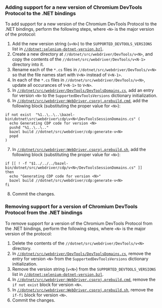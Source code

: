 ### Adding support for a new version of Chromium DevTools Protocol to the .NET bindings

To add support for a new version of the Chromium DevTools Protocol to the .NET bindings,
perform the following steps, where `<N>` is the major version of the protocol:

1. Add the new version string (`v<N>`) to the `SUPPORTED_DEVTOOLS_VERSIONS` list in
[`//dotnet:selenium-dotnet-version.bzl`](https://github.com/SeleniumHQ/selenium/blob/trunk/dotnet/selenium-dotnet-version.bzl).
2. Create a new directory at `//dotnet/src/webdriver/DevTools/v<N>`, and copy the
contents of the `//dotnet/src/webdriver/DevTools/v<N-1>` directory into it.
3. Rename each of the `*.cs` files in `//dotnet/src/webdriver/DevTools/v<N>` so that
the file names start with `V<N>` instead of `V<N-1>`.
4. In each of the `*.cs` files in `//dotnet/src/webdriver/DevTools/v<N>`, update all
occurances of `V<N-1>` to `V<N>`. 
5. In [`//dotnet/src/webdriver/DevTools/DevToolsDomains.cs`](https://github.com/SeleniumHQ/selenium/blob/trunk/dotnet/src/webdriver/DevTools/DevToolsDomains.cs),
add an entry for version `<N>` to the `SupportedDevToolsVersions` dictionary initialization.
6. In [`//dotnet/src/webdriver:WebDriver.csproj.prebuild.cmd`](https://github.com/SeleniumHQ/selenium/blob/trunk/dotnet/src/webdriver/WebDriver.csproj.prebuild.cmd),
add the following block (substituting the proper value for `<N>`):

```
if not exist  "%1..\..\..\bazel-bin\dotnet\src\webdriver\cdp\v<N>\DevToolsSessionDomains.cs" (
  echo Generating CDP code for version <N>
  pushd "%1..\..\.."
  bazel build //dotnet/src/webdriver/cdp:generate-v<N>
  popd
)
```

7. In [`//dotnet/src/webdriver:WebDriver.csproj.prebuild.sh`](https://github.com/SeleniumHQ/selenium/blob/trunk/dotnet/src/webdriver/WebDriver.csproj.prebuild.sh),
add the following block (substituting the proper value for `<N>`):

```
if [[ ! -f "$1../../../bazel-bin/dotnet/src/webdriver/cdp/v<N>/DevToolsSessionDomains.cs" ]]
then
  echo "Generating CDP code for version <N>"
  bazel build //dotnet/src/webdriver/cdp:generate-v<N>
fi
```

8. Commit the changes.

### Removing support for a version of Chromium DevTools Protocol from the .NET bindings

To remove support for a version of the Chromium DevTools Protocol from the .NET bindings,
perform the following steps, where `<N>` is the major version of the protocol:

1. Delete the contents of the `//dotnet/src/webdriver/DevTools/v<N>` directory.
2. In [`//dotnet/src/webdriver/DevTools/DevToolsDomains.cs`](https://github.com/SeleniumHQ/selenium/blob/trunk/dotnet/src/webdriver/DevTools/DevToolsDomains.cs),
remove the entry for version `<N>` from the `SupportedDevToolsVersions` dictionary initialization.
3. Remove the version string (`v<N>`) from the `SUPPORTED_DEVTOOLS_VERSIONS` list in
[`//dotnet:selenium-dotnet-version.bzl`](https://github.com/SeleniumHQ/selenium/blob/trunk/dotnet/selenium-dotnet-version.bzl).
4. In [`//dotnet/src/webdriver:WebDriver.csproj.prebuild.cmd`](https://github.com/SeleniumHQ/selenium/blob/trunk/dotnet/src/webdriver/WebDriver.csproj.prebuild.cmd),
remove the `if not exist` block for version `<N>`.
5. In [`//dotnet/src/webdriver:WebDriver.csproj.prebuild.sh`](https://github.com/SeleniumHQ/selenium/blob/trunk/dotnet/src/webdriver/WebDriver.csproj.prebuild.sh),
remove the `if-fi` block for version `<N>`.
6. Commit the changes.

